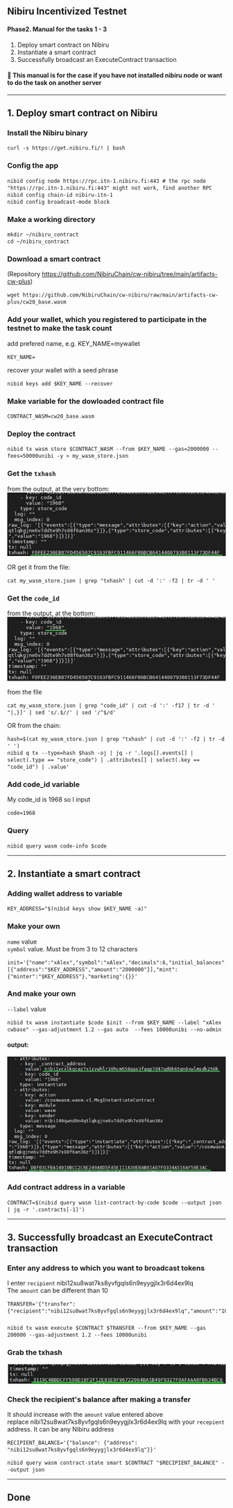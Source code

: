 ## Nibiru Incentivized Testnet 

#### Phase2. Manual for the tasks 1 - 3

1. Deploy smart contract on Nibiru    
2. Instantiate a smart contract    
3. Successfully broadcast an ExecuteContract transaction    

#### 📌 This manual is for the case if you have not installed nibiru node or want to do the task on another server
---

## 1. Deploy smart contract on Nibiru

### Install the Nibiru binary
```
curl -s https://get.nibiru.fi/! | bash
```

### Config the app
```
nibid config node https://rpc.itn-1.nibiru.fi:443 # the rpc node "https://rpc.itn-1.nibiru.fi:443" might not work, find another RPC
nibid config chain-id nibiru-itn-1
nibid config broadcast-mode block
```

### Make a working  directory
```
mkdir ~/nibiru_contract
cd ~/nibiru_contract
```

### Download a smart contract
(Repository https://github.com/NibiruChain/cw-nibiru/tree/main/artifacts-cw-plus)
```
wget https://github.com/NibiruChain/cw-nibiru/raw/main/artifacts-cw-plus/cw20_base.wasm
```

### Add your wallet, which you registered to participate in the testnet to make the task count
add prefered name, e.g. KEY_NAME=mywallet
```
KEY_NAME=
```
recover your wallet with a seed phrase
```
nibid keys add $KEY_NAME --recover
```

### Make variable for the dowloaded contract file
```
CONTRACT_WASM=cw20_base.wasm
```

### Deploy the contract
```
nibid tx wasm store $CONTRACT_WASM --from $KEY_NAME --gas=2000000 --fees=50000unibi -y > my_wasm_store.json
```

### Get the `txhash`
from the output, at the very bottom:    
![](https://github.com/toolfun/_pics/blob/main/nbtxhashexmp.jpg)    

OR get it from the file:
```
cat my_wasm_store.json | grep "txhash" | cut -d ':' -f2 | tr -d ' '
```

### Get the `code_id`
from the output, at the bottom:    
![](https://github.com/toolfun/_pics/blob/main/nbcodeexmp.jpg)

from the file
```
cat my_wasm_store.json | grep "code_id" | cut -d ':' -f17 | tr -d ' "|,}]' | sed 's/.$//' | sed '/^$/d'
```
OR from the chain:
```
hash=$(cat my_wasm_store.json | grep "txhash" | cut -d ':' -f2 | tr -d ' ')
nibid q tx --type=hash $hash -oj | jq -r '.logs[].events[] | select(.type == "store_code") | .attributes[] | select(.key == "code_id") | .value'
```

### Add code_id variable
My code_id is 1968 so I input
```
code=1968
```

### Query
```
nibid query wasm code-info $code
```

____

## 2. Instantiate a smart contract

### Adding wallet address to variable
```
KEY_ADDRESS="$(nibid keys show $KEY_NAME -a)"
```

### Make your own 
`name` value    
`symbol` value. Must be from 3 to 12 characters

```
init='{"name":"xAlex","symbol":"xAlex","decimals":6,"initial_balances":[{"address":"$KEY_ADDRESS","amount":"2000000"}],"mint":{"minter":"$KEY_ADDRESS"},"marketing":{}}'
```

### And make your own
`--label` value 
```
nibid tx wasm instantiate $code $init --from $KEY_NAME --label "xAlex cwbase" --gas-adjustment 1.2 --gas auto  --fees 10000unibi --no-admin
```

#### output:
![](https://github.com/toolfun/_pics/blob/main/nbcntrexmp.jpg)


### Add contract address in a variable
```
CONTRACT=$(nibid query wasm list-contract-by-code $code --output json | jq -r '.contracts[-1]')
```

____

## 3. Successfully broadcast an ExecuteContract transaction

### Enter any address to which you want to broadcast tokens
I enter `recipient` nibi12su8wat7ks8yvfgqls6n9eyygjlx3r6d4ex9lq    
The `amount` can be different than 10
```
TRANSFER='{"transfer":{"recipient":"nibi12su8wat7ks8yvfgqls6n9eyygjlx3r6d4ex9lq","amount":"10"}}'
```

### 
```
nibid tx wasm execute $CONTRACT $TRANSFER --from $KEY_NAME --gas 200000 --gas-adjustment 1.2 --fees 10000unibi
```

### Grab the txhash
![](https://github.com/toolfun/_pics/raw/main/nbbrdcstexmp.jpg)

### Check the recipient's balance after making a transfer
It should increase with the `amount` value entered above    
replace nibi12su8wat7ks8yvfgqls6n9eyygjlx3r6d4ex9lq with your `recepient` address. It can be any Nibiru address
```
RECIPIENT_BALANCE='{"balance": {"address": "nibi12su8wat7ks8yvfgqls6n9eyygjlx3r6d4ex9lq"}}'
```
```
nibid query wasm contract-state smart $CONTRACT "$RECIPIENT_BALANCE" --output json
```



____

## Done
